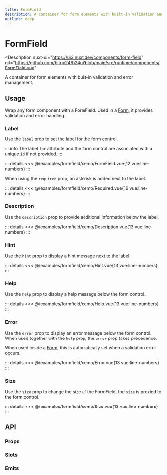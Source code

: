 ```yaml
---
title: FormField
description: A container for form elements with built-in validation and error management.
outline: deep
---
```

<script setup>
import FormFieldExample from '/examples/formfield/FormField.vue';
import RequiredExample from '/examples/formfield/Required.vue';
import DescriptionExample from '/examples/formfield/Description.vue';
import HintExample from '/examples/formfield/Hint.vue';
import HelpExample from '/examples/formfield/Help.vue';
import ErrorExample from '/examples/formfield/Error.vue';
import SizeExample from '/examples/formfield/Size.vue';
</script>
# FormField

<Description
  nuxt-ui="https://ui3.nuxt.dev/components/form-field"
  git="https://github.com/bitrix24/b24ui/blob/main/src/runtime/components/FormField.vue"
>
  A container for form elements with built-in validation and error management.
</Description>

## Usage

Wrap any form component with a FormField. Used in a [Form](/components/form), it provides validation and error handling.

### Label

Use the `label` prop to set the label for the form control.

::: info
The label `for` attribute and the form control are associated with a unique `id` if not provided.
:::

<div class="lg:min-h-[275px]">
  <ClientOnly>
    <FormFieldExample />
  </ClientOnly>
</div>

::: details
<<< @/examples/formfield/demo/FormField.vue{12 vue:line-numbers}
:::

When using the `required` prop, an asterisk is added next to the label.

<div class="lg:min-h-[275px]">
  <ClientOnly>
    <RequiredExample />
  </ClientOnly>
</div>

::: details
<<< @/examples/formfield/demo/Required.vue{16 vue:line-numbers}
:::

### Description

Use the `description` prop to provide additional information below the label.

<div class="lg:min-h-[275px]">
  <ClientOnly>
    <DescriptionExample />
  </ClientOnly>
</div>

::: details
<<< @/examples/formfield/demo/Description.vue{13 vue:line-numbers}
:::

### Hint

Use the `hint` prop to display a hint message next to the label.

<div class="lg:min-h-[275px]">
  <ClientOnly>
    <HintExample />
  </ClientOnly>
</div>

::: details
<<< @/examples/formfield/demo/Hint.vue{13 vue:line-numbers}
:::

### Help

Use the `help` prop to display a help message below the form control.

<div class="lg:min-h-[275px]">
  <ClientOnly>
    <HelpExample />
  </ClientOnly>
</div>

::: details
<<< @/examples/formfield/demo/Help.vue{13 vue:line-numbers}
:::

### Error

Use the `error` prop to display an error message below the form control. When used together with the `help` prop, the `error` prop takes precedence.

When used inside a [Form](/components/form), this is automatically set when a validation error occurs.

<div class="lg:min-h-[275px]">
  <ClientOnly>
    <ErrorExample />
  </ClientOnly>
</div>

::: details
<<< @/examples/formfield/demo/Error.vue{13 vue:line-numbers}
:::

### Size

Use the `size` prop to change the size of the FormField, the `size` is proxied to the form control.

<div class="lg:min-h-[275px]">
  <ClientOnly>
    <SizeExample />
  </ClientOnly>
</div>

::: details
<<< @/examples/formfield/demo/Size.vue{13 vue:line-numbers}
:::

## API

### Props

<ComponentProps component="FormField" />

### Slots

<ComponentSlots component="FormField" />

### Emits

<ComponentEmits component="FormField" />
